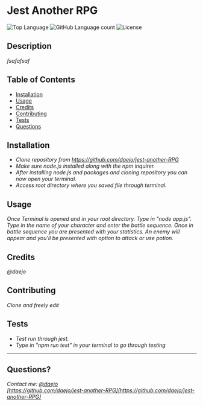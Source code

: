 # Jest Another RPG
  ![Top Language](https://img.shields.io/github/languages/top/daejo/jest-another-RPG)
  ![GitHub Language count](https://img.shields.io/github/languages/count/daejo/jest-another-RPG)
  ![License](https://img.shields.io/badge/license-MIT_License-orange.svg)

  ## Description 

  _fsafafsaf_
 
  ## Table of Contents

  * [Installation](#installation)
  * [Usage](#usage)
  * [Credits](#credits)
  * [Contributing](#contributing)
  * [Tests](#tests)
  * [Questions](#questions)
  

  ## Installation

  * _Clone repository from https://github.com/daejo/jest-another-RPG_
  * _Make sure node.js installed along with the npm inquirer._
  * _After installing node.js and packages and cloning repository you can now open your terminal._
  * _Access root directory where you saved file through terminal._


  ## Usage 

  _Once Terminal is opened and in your root directory. Type in "node app.js". Type in the name of your character and enter the battle sequence. Once in battle sequence you are presented with your statistics. An enemy will appear and you'll be presented with option to attack or use potion._ 


  ## Credits

  _@daejo_


  ## Contributing

  _Clone and freely edit_


  ## Tests

  * _Test run through jest._  
  * _Type in "npm run test" in your terminal to go through testing_

  ---
  ## Questions?
  _Contact me:_
  _[@daejo](github.com/daejo)_  
  _[https://github.com/daejo/jest-another-RPG](https://github.com/daejo/jest-another-RPG)_  